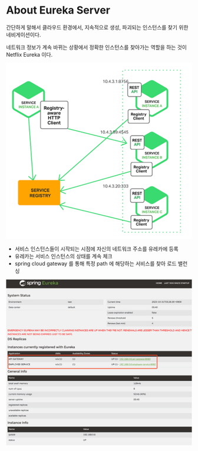 # About Eureka Server

간단하게 말해서 클라우드 환경에서, 지속적으로 생성, 파괴되는 인스턴스를 찾기 위한 네비게이션이다. 

네트워크 정보가 계속 바뀌는 상황에서 정확한 인스턴스를 찾아가는 역할을 하는 것이 Netflix Eureka 이다. 

![img.png](img.png)

- 서비스 인스턴스들이 시작되는 시점에 자신의 네트워크 주소를 유레카에 등록
- 유레카는 서비스 인스턴스의 상태를 계속 체크
- spring cloud gateway 를 통해 특정 path 에 해당하는 서비스를 찾아 로드 밸런싱


![img_1.png](img_1.png)

